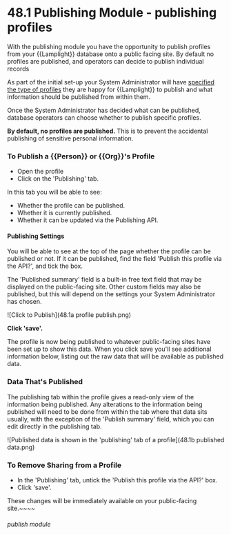# 48.1 Publishing Module - publishing profiles

With the publishing module you have the opportunity to publish profiles from your {{Lamplight}} database onto a public facing site. 
By default no profiles are published, and operators can decide to publish individual records

As part of the initial set-up your System Administrator will have [specified the type of profiles](/help/index/p/134.2) 
they are happy for {{Lamplight}} to publish and what information should be published from within them.

Once the System Administrator has decided what can be published, database operators can choose whether to publish specific profiles.

**By default, no profiles are published.** This is to prevent the accidental publishing of sensitive personal information.

### To Publish a {{Person}} or {{Org}}'s Profile

- Open the profile
- Click on the 'Publishing' tab.

In this tab you will be able to see:
- Whether the profile can be published.
- Whether it is currently published.
- Whether it can be updated via the Publishing API.

#### Publishing Settings

You will be able to see at the top of the page whether the profile can be published or not.  If it can be published, 
find the field 'Publish this profile via the API?', and tick the box.

The 'Published summary' field is a built-in free text field that may be displayed on the public-facing site. Other custom fields
may also be published, but this will depend on the settings your System Administrator has chosen.

![Click to Publish](48.1a profile publish.png)

**Click 'save'.**

The profile is now being published to whatever public-facing sites have been set up to show this data. When you click save you'll see
additional information below, listing out the raw data that will be available as published data.

### Data That's Published

The publishing tab within the profile gives a read-only view of the information being published. Any alterations to the information being published 
will need to be done from within the tab where that data sits usually, with the exception of the 'Publish summary' field, 
which you can edit directly in the publishing tab.

![Published data is shown in the 'publishing' tab of a profile](48.1b published data.png)

### To Remove Sharing from a Profile

- In the 'Publishing' tab, untick the 'Publish this profile via the API?' box.
- Click 'save'.

These changes will be immediately available on your public-facing site.~~~~


###### publish module

